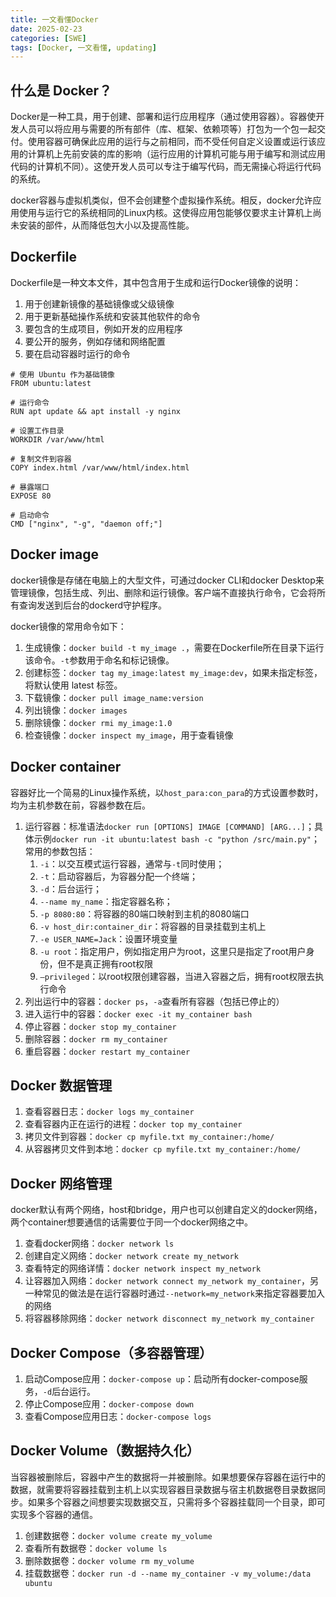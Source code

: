 ```yaml
---
title: 一文看懂Docker
date: 2025-02-23
categories: [SWE]
tags: [Docker, 一文看懂, updating]
---
```


## 什么是 Docker？
Docker是一种工具，用于创建、部署和运行应用程序（通过使用容器）。容器使开发人员可以将应用与需要的所有部件（库、框架、依赖项等）打包为一个包一起交付。使用容器可确保此应用的运行与之前相同，而不受任何自定义设置或运行该应用的计算机上先前安装的库的影响（运行应用的计算机可能与用于编写和测试应用代码的计算机不同）。这使开发人员可以专注于编写代码，而无需操心将运行代码的系统。

docker容器与虚拟机类似，但不会创建整个虚拟操作系统。相反，docker允许应用使用与运行它的系统相同的Linux内核。这使得应用包能够仅要求主计算机上尚未安装的部件，从而降低包大小以及提高性能。

## Dockerfile

Dockerfile是一种文本文件，其中包含用于生成和运行Docker镜像的说明：
1. 用于创建新镜像的基础镜像或父级镜像
2. 用于更新基础操作系统和安装其他软件的命令
3. 要包含的生成项目，例如开发的应用程序
4. 要公开的服务，例如存储和网络配置
5. 要在启动容器时运行的命令

```
# 使用 Ubuntu 作为基础镜像
FROM ubuntu:latest

# 运行命令
RUN apt update && apt install -y nginx

# 设置工作目录
WORKDIR /var/www/html

# 复制文件到容器
COPY index.html /var/www/html/index.html

# 暴露端口
EXPOSE 80

# 启动命令
CMD ["nginx", "-g", "daemon off;"]
```

## Docker image
   
docker镜像是存储在电脑上的大型文件，可通过docker CLI和docker Desktop来管理镜像，包括生成、列出、删除和运行镜像。客户端不直接执行命令，它会将所有查询发送到后台的dockerd守护程序。

docker镜像的常用命令如下：
1. 生成镜像：`docker build -t my_image .`，需要在Dockerfile所在目录下运行该命令。`-t`参数用于命名和标记镜像。
2. 创建标签：`docker tag my_image:latest my_image:dev`，如果未指定标签，将默认使用 latest 标签。
3. 下载镜像：`docker pull image_name:version`
4. 列出镜像：`docker images`
5. 删除镜像：`docker rmi my_image:1.0`
6. 检查镜像：`docker inspect my_image`，用于查看镜像

## Docker container
容器好比一个简易的Linux操作系统，以`host_para:con_para`的方式设置参数时，均为主机参数在前，容器参数在后。

1. 运行容器：标准语法`docker run [OPTIONS] IMAGE [COMMAND] [ARG...]`；具体示例`docker run -it ubuntu:latest bash -c "python /src/main.py"`；常用的参数包括：
   1. `-i`：以交互模式运行容器，通常与`-t`同时使用；
   2. `-t`：启动容器后，为容器分配一个终端；
   3. `-d`：后台运行；
   4. `--name my_name`：指定容器名称；
   5. `-p 8080:80`：将容器的80端口映射到主机的8080端口
   6. `-v host_dir:container_dir`：将容器的目录挂载到主机上
   7. `-e USER_NAME=Jack`：设置环境变量
   8. `-u root`：指定用户，例如指定用户为root，这里只是指定了root用户身份，但不是真正拥有root权限
   9. `–privileged`：以root权限创建容器，当进入容器之后，拥有root权限去执行命令
2. 列出运行中的容器：`docker ps`，`-a`查看所有容器（包括已停止的）
3. 进入运行中的容器：`docker exec -it my_container bash`
4. 停止容器：`docker stop my_container`
5. 删除容器：`docker rm my_container`
6. 重启容器：`docker restart my_container`

## Docker 数据管理

1. 查看容器日志：`docker logs my_container`
2. 查看容器内正在运行的进程：`docker top my_container`
3. 拷贝文件到容器：`docker cp myfile.txt my_container:/home/`
4. 从容器拷贝文件到本地：`docker cp myfile.txt my_container:/home/`

## Docker 网络管理
docker默认有两个网络，host和bridge，用户也可以创建自定义的docker网络，两个container想要通信的话需要位于同一个docker网络之中。

1. 查看docker网络：`docker network ls`
2. 创建自定义网络：`docker network create my_network`
3. 查看特定的网络详情：`docker network inspect my_network`
4. 让容器加入网络：`docker network connect my_network my_container`，另一种常见的做法是在运行容器时通过`--network=my_network`来指定容器要加入的网络
5. 将容器移除网络：`docker network disconnect my_network my_container`

## Docker Compose（多容器管理）

1. 启动Compose应用：`docker-compose up`：启动所有docker-compose服务，`-d`后台运行。
2. 停止Compose应用：`docker-compose down`
3. 查看Compose应用日志：`docker-compose logs`

## Docker Volume（数据持久化）
当容器被删除后，容器中产生的数据将一并被删除。如果想要保存容器在运行中的数据，就需要将容器挂载到主机上以实现容器目录数据与宿主机数据卷目录数据同步。如果多个容器之间想要实现数据交互，只需将多个容器挂载同一个目录，即可实现多个容器的通信。

1. 创建数据卷：`docker volume create my_volume`
2. 查看所有数据卷：`docker volume ls`
3. 删除数据卷：`docker volume rm my_volume`
4. 挂载数据卷：`docker run -d --name my_container -v my_volume:/data ubuntu`

